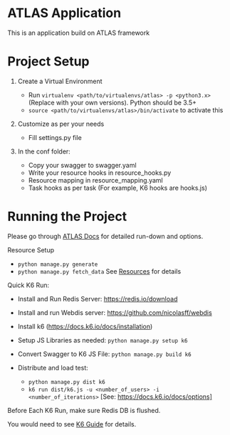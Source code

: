 ATLAS Application
=======

This is an application build on ATLAS framework


Project Setup
======

1. Create a Virtual Environment
    - Run `virtualenv <path/to/virtualenvs/atlas> -p <python3.x>`
     (Replace <variables> with your own versions). Python should be 3.5+
    - `source <path/to/virtualenvs/atlas>/bin/activate` to activate this

1. Customize as per your needs
    - Fill settings.py file

1. In the conf folder:
    - Copy your swagger to swagger.yaml
    - Write your resource hooks in resource_hooks.py
    - Resource mapping in resource_mapping.yaml
    - Task hooks as per task (For example, K6 hooks are hooks.js)


Running the Project
========

Please go through [ATLAS Docs](https://code.jtg.tools/jtg/atlas/README.md) for detailed run-down and options.

Resource Setup
- `python manage.py generate`
- `python manage.py fetch_data`
See [Resources](https://code.jtg.tools/jtg/atlas/docs/resources.md) for details

Quick K6 Run:

- Install and Run Redis Server: https://redis.io/download
- Install and run Webdis server: https://github.com/nicolasff/webdis

- Install k6 (https://docs.k6.io/docs/installation)
- Setup JS Libraries as needed: `python manage.py setup k6`
- Convert Swagger to K6 JS File: `python manage.py build k6`
- Distribute and load test:
    - `python manage.py dist k6`
    - `k6 run dist/k6.js -u <number_of_users> -i <number_of_iterations>` [See: https://docs.k6.io/docs/options]

Before Each K6 Run, make sure Redis DB is flushed.

You would need to see [K6 Guide](https://code.jtg.tools/jtg/atlas/docs/k6.md) for details.
